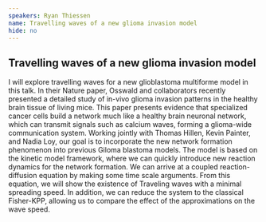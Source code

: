 ```yaml
---
speakers: Ryan Thiessen
name: Travelling waves of a new glioma invasion model
hide: no
---
```


## Travelling waves of a new glioma invasion model

I will explore travelling waves for a new glioblastoma multiforme model in this talk. In their Nature paper, Osswald and collaborators recently presented a detailed study of in-vivo glioma invasion patterns in the healthy brain tissue of living mice. This paper presents evidence that specialized cancer cells build a network much like a healthy brain neuronal network, which can transmit signals such as calcium waves, forming a glioma-wide communication system. Working jointly with Thomas Hillen, Kevin Painter, and Nadia Loy, our goal is to incorporate the new network formation phenomenon into previous Giloma blastoma models. The model is based on the kinetic model framework, where we can quickly introduce new reaction dynamics for the network formation. We can arrive at a coupled reaction-diffusion equation by making some time scale arguments. From this equation, we will show the existence of Traveling waves with a minimal spreading speed. In addition, we can reduce the system to the classical Fisher-KPP, allowing us to compare the effect of the approximations on the wave speed.


